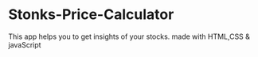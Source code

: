 # Stonks-Price-Calculator
This app helps you to get insights of your stocks.
made with HTML,CSS & javaScript
